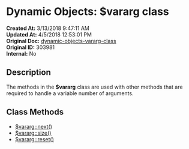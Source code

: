 # Dynamic Objects: $vararg class

**Created At:** 3/13/2018 9:47:11 AM  
**Updated At:** 4/5/2018 12:53:01 PM  
**Original Doc:** [dynamic-objects-vararg-class](https://docs.jbase.com/42948-dynamic-objects/dynamic-objects-vararg-class)  
**Original ID:** 303981  
**Internal:** No  

## Description

The methods in the **$vararg** class are used with other methods that are required to handle a variable number of arguments.

## Class Methods

- [\$vararg::next()](./../class-method-$varargnext%28%29)
- [\$vararg::size()](./../class-method-$varargsize%28%29)
- [\$vararg::reset()](./../class-method-$varargreset%28%29)

